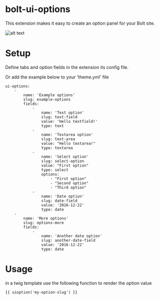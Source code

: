 bolt-ui-options
======================
This extension makes it easy to create an option panel for your Bolt site.

![alt text](https://i.gyazo.com/a0a8e1f591f8840e16b49cb56567a17e.png "Default option screen")


Setup
======================
Define tabs and option fields in the extension its config file.

Or add the example below to your 'theme.yml' file

```
ui-options:
    -
        name: 'Example options'
        slug: example-options
        fields:
            -
                name: 'Text option'
                slug: text-field
                value: 'Hello textfield!'
                type: text
            -
                name: 'Textarea option'
                slug: text-area
                value: "Hello textarea!"
                type: textarea
            -
                name: 'Select option'
                slug: select-option
                value: "First option"
                type: select
                options:
                    - "First option"
                    - "Second option"
                    - "Third option"
            -
                name: 'Date option'
                slug: date-field
                value: '2016-12-22'
                type: date
    -
        name: 'More options'
        slug: options-more
        fields:
            -
                name: 'Another date option'
                slug: another-date-field
                value: '2016-12-22'
                type: date
```


Usage
======================
in a twig template use the following function to render the option value

```
{{ uioption('my-option-slug') }}
```
